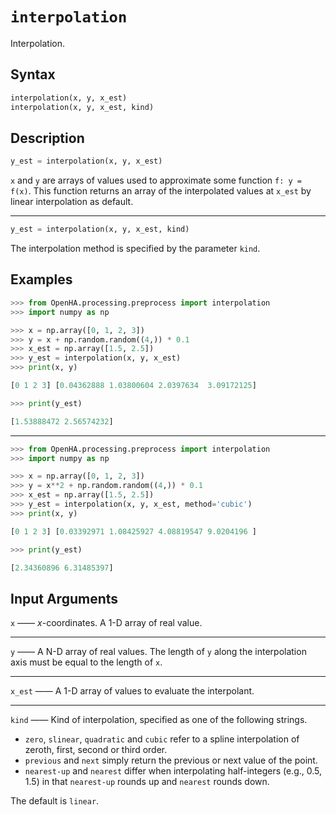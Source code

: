 # `interpolation`

Interpolation.

## Syntax

```python
interpolation(x, y, x_est)
interpolation(x, y, x_est, kind)
```

## Description

```python
y_est = interpolation(x, y, x_est)
```

`x` and `y` are arrays of values used to approximate some function `f: y = f(x)`.
This function returns an array of the interpolated values at `x_est` by linear interpolation as default.

---

```python
y_est = interpolation(x, y, x_est, kind)
```

The interpolation method is specified by the parameter `kind`.

## Examples

```python
>>> from OpenHA.processing.preprocess import interpolation
>>> import numpy as np

>>> x = np.array([0, 1, 2, 3])
>>> y = x + np.random.random((4,)) * 0.1
>>> x_est = np.array([1.5, 2.5])
>>> y_est = interpolation(x, y, x_est)
>>> print(x, y)

[0 1 2 3] [0.04362888 1.03800604 2.0397634  3.09172125]

>>> print(y_est)

[1.53888472 2.56574232]

```

---

```python
>>> from OpenHA.processing.preprocess import interpolation
>>> import numpy as np

>>> x = np.array([0, 1, 2, 3])
>>> y = x**2 + np.random.random((4,)) * 0.1
>>> x_est = np.array([1.5, 2.5])
>>> y_est = interpolation(x, y, x_est, method='cubic')
>>> print(x, y)

[0 1 2 3] [0.03392971 1.08425927 4.08819547 9.0204196 ]

>>> print(y_est)

[2.34360896 6.31485397]

```

## Input Arguments

`x` —— $x$-coordinates. A 1-D array of real value.

---

`y` —— A N-D array of real values. The length of `y` along the interpolation axis must be equal to the length of `x`.

---

`x_est` —— A 1-D array of values to evaluate the interpolant.

---

`kind` —— Kind of interpolation, specified as one of the following strings.

- `zero`, `slinear`, `quadratic` and `cubic` refer to a spline interpolation of zeroth, first, second or third order.
- `previous` and `next` simply return the previous or next value of the point.
- `nearest-up` and `nearest` differ when interpolating half-integers (e.g., 0.5, 1.5) in that `nearest-up` rounds up and `nearest` rounds down.

The default is `linear`.
